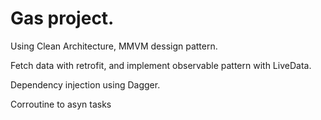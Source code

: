 # Gas project.


Using Clean Architecture, MMVM dessign pattern. 

Fetch data with retrofit, and implement observable pattern with LiveData.

Dependency injection using Dagger.

Corroutine to asyn tasks
